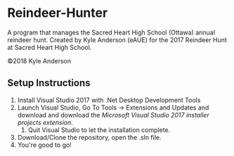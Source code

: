 # Reindeer-Hunter
A program that manages the Sacred Heart High School (Ottawa) annual reindeer hunt. 
Created by Kyle Anderson (eAUE) for the 2017 Reindeer Hunt at Sacred Heart High School.

&copy;2018 Kyle Anderson

## Setup Instructions
1. Install Visual Studio 2017 with .Net Desktop Development Tools
1. Launch Visual Studio, Go To Tools -> Extensions and Updates and download and download the *Microsoft Visual Studio 2017 installer projects extension*. 
   1. Quit Visual Studio to let the installation complete.
1. Download/Clone the repository, open the .sln file.
1. You're good to go!
